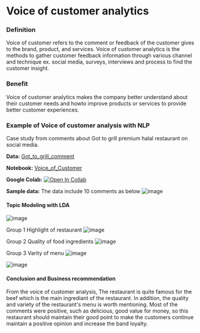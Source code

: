 # Voice of customer analytics
### Definition
Voice of customer refers to the comment or feedback of the customer gives to the brand, product, and services. Voice of customer analytics is the methods to gather customer feedback information through various channel and technique ex. social media, surveys, interviews and process to find the customer insight.

### Benefit
Voice of customer analytics makes the company better understand about their customer needs and howto improve products or services to provide better customer experiences.

### Example of Voice of customer analysis with NLP
Case study from comments about Got to grill premium halal restaurant on social media.

**Data:** [Got_to_grill_comment](./Got_to_grill_review.csv)

**Notebook:** [Voice_of_Customer](./MADT8101_Voice_of_customer.ipynb)

**Google Colab:** [![Open In Collab](https://colab.research.google.com/assets/colab-badge.svg)](https://colab.research.google.com/github/AsmaMora/MADT8101/blob/main/5.Voice_of_customer/MADT8101_Voice_of_customer.ipynb)

**Sample data:** The data include 10 comments as below
![image](https://github.com/AsmaMora/MADT8101/assets/132048257/b60cb828-f842-497c-9628-6355b0e47cef)

#### Topic Modeling with LDA
![image](https://github.com/AsmaMora/MADT8101/assets/132048257/7032b594-d7ef-4d88-a701-d154c1badeaf)

Group 1 Highlight of restaurant
![image](https://github.com/AsmaMora/MADT8101/assets/132048257/c1167599-2452-4373-b4ac-b8ca0dbb7756)

Group 2 Quality of food ingredients
![image](https://github.com/AsmaMora/MADT8101/assets/132048257/374a932a-eb39-4634-ad11-3fc4123e6e11)

Group 3 Varity of menu
![image](https://github.com/AsmaMora/MADT8101/assets/132048257/45b838f4-d4e3-4787-b08a-25cd2a242729)


![image](https://github.com/AsmaMora/MADT8101/assets/132048257/c2c4697d-5101-46b9-b51b-3467b97f3ed1)

#### Conclusion and Business recommendation

From the voice of customer analysis, The restaurant is quite famous for the beef which is the main ingrediant of the restaurant. In addition, the quality and variety of the restaurant's menu is worth mentioning. Most of the comments were positive, such as delicious, good value for money, so this restaurant should maintain their good point to make the customers continue maintain a positive opinion and increase the band loyalty.
